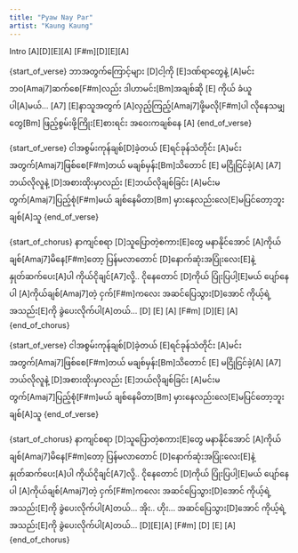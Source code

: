 ```yaml
---
title: "Pyaw Nay Par"
artist: "Kaung Kaung"
---
```


Intro
[A][D][E][A]
[F#m][D][E][A]

{start_of_verse}
ဘာအတွက်ကြောင့်များ [D]ငါ့ကို
[E]ဒဏ်ရာတွေနဲ့ [A]မင်းဘဝ[Amaj7]ဆက်စေ[F#m]လည်း
ဒါဟာမင်း[Bm]အချစ်ဆို [E] ကိုယ် ခံယူပါ[A]မယ်... [A7]
[E]နာသူအတွက် [A]လှည့်ကြည့်[Amaj7]ဖို့မလို[F#m]ပါ
လိုနေသမျှတွေ[Bm] ဖြည့်စွမ်းဖို့ကြိုး[E]စားရင်း အဝေးကချစ်နေ [A]
{end_of_verse}

{start_of_verse}
ငါအစွမ်းကုန်ချစ်[D]ခဲ့တယ်
[E]ရင်ခုန်သံတိုင်း [A]မင်းအတွက်[Amaj7]ဖြစ်စေ[F#m]တယ်
မချစ်မှန်း[Bm]သိတောင် [E] မငြိုငြင်ခဲ့[A] [A7]
ဘယ်လိုလူနဲ့ [D]အစားထိုးမှာလည်း
[E]ဘယ်လိုချစ်ခြင်း [A]မင်းမတွက်[Amaj7]ပြည့်စုံ[F#m]မယ်
ချစ်နေမိတာ[Bm] မှားနေလည်းလေ[E]မပြင်တော့ဘူးချစ်[A]သူ
{end_of_verse}

{start_of_chorus}
နာကျင်စရာ [D]သူပြောတဲ့စကား[E]တွေ
မနာနိုင်အောင် [A]ကိုယ်ချစ်[Amaj7]မိနေ[F#m]တော့
ပြန်မလာတောင် [D]နောက်ဆုံးအပြုံးလေး[E]နဲ့
နှုတ်ဆက်ပေး[A]ပါ ကိုယ်ငိုချင်[A7]လို့..
ငိုနေတောင် [D]ကိုယ် ပြုံးပြပါ့[E]မယ်
ပျော်နေပါ [A]ကိုယ်ချစ်[Amaj7]တဲ့ ငှက်[F#m]ကလေး
အဆင်ပြေသွား[D]အောင် ကိုယ့်ရဲ့အသည်း[E]ကို
ခွဲပေးလိုက်ပါ[A]တယ်...
[D] [E] [A]
[F#m] [D][E] [A]
{end_of_chorus}

{start_of_verse}
ငါအစွမ်းကုန်ချစ်[D]ခဲ့တယ်
[E]ရင်ခုန်သံတိုင်း [A]မင်းအတွက်[Amaj7]ဖြစ်စေ[F#m]တယ်
မချစ်မှန်း[Bm]သိတောင် [E] မငြိုငြင်ခဲ့[A] [A7]
ဘယ်လိုလူနဲ့ [D]အစားထိုးမှာလည်း
[E]ဘယ်လိုချစ်ခြင်း [A]မင်းမတွက်[Amaj7]ပြည့်စုံ[F#m]မယ်
ချစ်နေမိတာ[Bm] မှားနေလည်းလေ[E]မပြင်တော့ဘူးချစ်[A]သူ
{end_of_verse}

{start_of_chorus}
နာကျင်စရာ [D]သူပြောတဲ့စကား[E]တွေ
မနာနိုင်အောင် [A]ကိုယ်ချစ်[Amaj7]မိနေ[F#m]တော့
ပြန်မလာတောင် [D]နောက်ဆုံးအပြုံးလေး[E]နဲ့
နှုတ်ဆက်ပေး[A]ပါ ကိုယ်ငိုချင်[A7]လို့..
ငိုနေတောင် [D]ကိုယ် ပြုံးပြပါ့[E]မယ်
ပျော်နေပါ [A]ကိုယ်ချစ်[Amaj7]တဲ့ ငှက်[F#m]ကလေး
အဆင်ပြေသွား[D]အောင် ကိုယ့်ရဲ့အသည်း[E]ကို
ခွဲပေးလိုက်ပါ[A]တယ်... အိုး.. ဟိုး...
အဆင်ပြေသွား[D]အောင် ကိုယ့်ရဲ့အသည်း[E]ကို
ခွဲပေးလိုက်ပါ[A]တယ်...
[D][E][A]
[F#m] [D] [E] [A]
{end_of_chorus}
